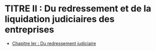 # TITRE II : Du redressement et de la liquidation judiciaires des entreprises

- [Chapitre Ier : Du redressement judiciaire](chapitre-ier)
